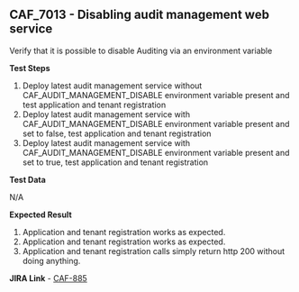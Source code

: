 ## CAF_7013 - Disabling audit management web service ##

Verify that it is possible to disable Auditing via an environment variable

**Test Steps**

1. Deploy latest audit management service without CAF_AUDIT_MANAGEMENT_DISABLE environment variable present and test application and tenant registration
2. Deploy latest audit management service with CAF_AUDIT_MANAGEMENT_DISABLE environment variable present and set to false, test application and tenant registration
3. Deploy latest audit management service with CAF_AUDIT_MANAGEMENT_DISABLE environment variable present and set to true,  test application and tenant registration

**Test Data**

N/A

**Expected Result**

1. Application and tenant registration works as expected.
2. Application and tenant registration works as expected.
3. Application and tenant registration calls simply return http 200 without doing anything.

**JIRA Link** - [CAF-885](https://jira.autonomy.com/browse/CAF-885)
